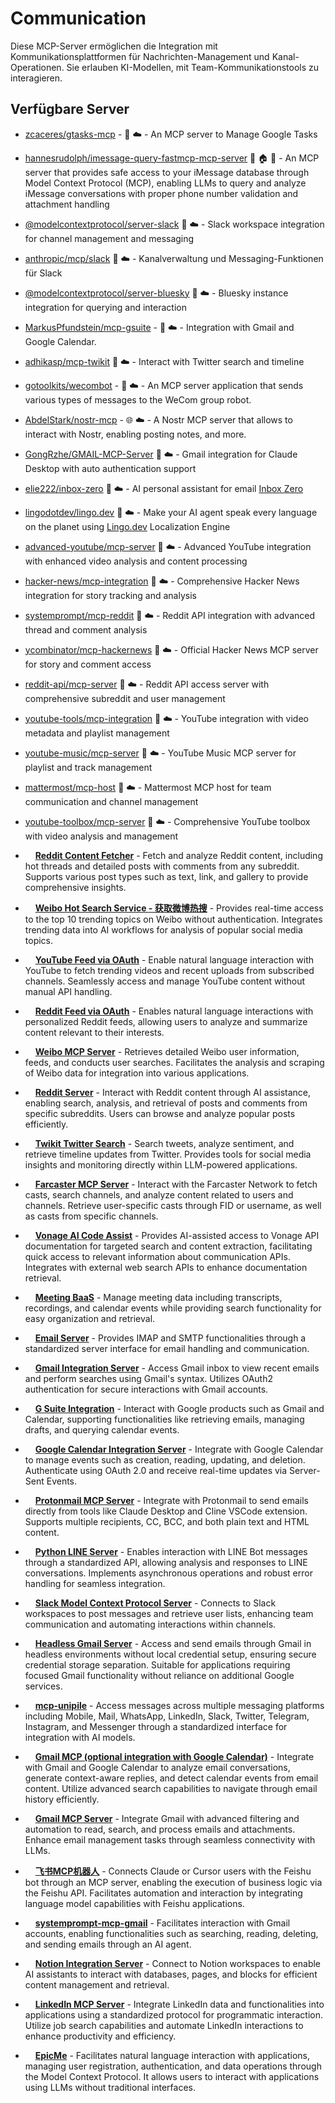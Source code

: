 # Communication

Diese MCP-Server ermöglichen die Integration mit Kommunikationsplattformen für Nachrichten-Management und Kanal-Operationen. Sie erlauben KI-Modellen, mit Team-Kommunikationstools zu interagieren.

## Verfügbare Server

- [zcaceres/gtasks-mcp](https://github.com/zcaceres/gtasks-mcp) - 📇 ☁️ - An MCP server to Manage Google Tasks
- [hannesrudolph/imessage-query-fastmcp-mcp-server](https://github.com/hannesrudolph/imessage-query-fastmcp-mcp-server) 🐍 🏠 🍎 - An MCP server that provides safe access to your iMessage database through Model Context Protocol (MCP), enabling LLMs to query and analyze iMessage conversations with proper phone number validation and attachment handling
- [@modelcontextprotocol/server-slack](https://github.com/modelcontextprotocol/servers/tree/main/src/slack) 📇 ☁️ - Slack workspace integration for channel management and messaging
- [anthropic/mcp/slack](https://github.com/anthropic/mcp/tree/main/src/slack) 📇 ☁️ - Kanalverwaltung und Messaging-Funktionen für Slack
- [@modelcontextprotocol/server-bluesky](https://github.com/keturiosakys/bluesky-context-server) 📇 ☁️ - Bluesky instance integration for querying and interaction
- [MarkusPfundstein/mcp-gsuite](https://github.com/MarkusPfundstein/mcp-gsuite) - 🐍 ☁️ - Integration with Gmail and Google Calendar.
- [adhikasp/mcp-twikit](https://github.com/adhikasp/mcp-twikit) 🐍 ☁️ - Interact with Twitter search and timeline
- [gotoolkits/wecombot](https://github.com/gotoolkits/mcp-wecombot-server.git) - 🚀 ☁️  - An MCP server application that sends various types of messages to the WeCom group robot.
- [AbdelStark/nostr-mcp](https://github.com/AbdelStark/nostr-mcp) - 🌐 ☁️ - A Nostr MCP server that allows to interact with Nostr, enabling posting notes, and more.
- [GongRzhe/GMAIL-MCP-Server](https://github.com/GongRzhe/Gmail-MCP-Server) 🐍 ☁️ - Gmail integration for Claude Desktop with auto authentication support
- [elie222/inbox-zero](https://github.com/elie222/inbox-zero/tree/main/apps/mcp-server) 📇 ☁️ - AI personal assistant for email [Inbox Zero](https://www.getinboxzero.com)
- [lingodotdev/lingo.dev](https://github.com/lingodotdev/lingo.dev/blob/main/mcp.md) 📇 ☁️ - Make your AI agent speak every language on the planet using [Lingo.dev](https://lingo.dev) Localization Engine
- [advanced-youtube/mcp-server](https://github.com/advanced-youtube/mcp-server) 📇 ☁️ - Advanced YouTube integration with enhanced video analysis and content processing
- [hacker-news/mcp-integration](https://github.com/hacker-news/mcp-integration) 📇 ☁️ - Comprehensive Hacker News integration for story tracking and analysis
- [systemprompt/mcp-reddit](https://github.com/systemprompt/mcp-reddit) 📇 ☁️ - Reddit API integration with advanced thread and comment analysis
- [ycombinator/mcp-hackernews](https://github.com/ycombinator/mcp-hackernews) 📇 ☁️ - Official Hacker News MCP server for story and comment access
- [reddit-api/mcp-server](https://github.com/reddit-api/mcp-server) 📇 ☁️ - Reddit API access server with comprehensive subreddit and user management
- [youtube-tools/mcp-integration](https://github.com/youtube-tools/mcp-integration) 📇 ☁️ - YouTube integration with video metadata and playlist management
- [youtube-music/mcp-server](https://github.com/youtube-music/mcp-server) 📇 ☁️ - YouTube Music MCP server for playlist and track management
- [mattermost/mcp-host](https://github.com/mattermost/mcp-host) 📇 ☁️ - Mattermost MCP host for team communication and channel management
- [youtube-toolbox/mcp-server](https://github.com/youtube-toolbox/mcp-server) 📇 ☁️ - Comprehensive YouTube toolbox with video analysis and management
- <img src="https://github.com/ruradium.png?size=120" width="12px" height="12px" /> **[Reddit Content Fetcher](https://github.com/ruradium/mcp-reddit)** - Fetch and analyze Reddit content, including hot threads and detailed posts with comments from any subreddit. Supports various post types such as text, link, and gallery to provide comprehensive insights.
- <img src="https://github.com/RusianHu.png?size=120" width="12px" height="12px" /> **[Weibo Hot Search Service - 获取微博热搜](https://github.com/RusianHu/weibo_hotsearch_mcp)** - Provides real-time access to the top 10 trending topics on Weibo without authentication. Integrates trending data into AI workflows for analysis of popular social media topics.
- <img src="https://github.com/saginawj.png?size=120" width="12px" height="12px" /> **[YouTube Feed via OAuth](https://github.com/saginawj/mcp-server-youtube)** - Enable natural language interaction with YouTube to fetch trending videos and recent uploads from subscribed channels. Seamlessly access and manage YouTube content without manual API handling.
- <img src="https://github.com/saginawj.png?size=120" width="12px" height="12px" /> **[Reddit Feed via OAuth](https://github.com/saginawj/mcp-reddit-companion)** - Enables natural language interactions with personalized Reddit feeds, allowing users to analyze and summarize content relevant to their interests.
- <img src="https://github.com/Selenium39.png?size=120" width="12px" height="12px" /> **[Weibo MCP Server](https://github.com/Selenium39/mcp-server-weibo)** - Retrieves detailed Weibo user information, feeds, and conducts user searches. Facilitates the analysis and scraping of Weibo data for integration into various applications.
- <img src="https://github.com/wllcnm.png?size=120" width="12px" height="12px" /> **[Reddit Server](https://github.com/wllcnm/mcp-reddit)** - Interact with Reddit content through AI assistance, enabling search, analysis, and retrieval of posts and comments from specific subreddits. Users can browse and analyze popular posts efficiently.
- <img src="https://github.com/unlimitbladeworks.png?size=120" width="12px" height="12px" /> **[Twikit Twitter Search](https://github.com/unlimitbladeworks/awesome-mcp-twikit)** - Search tweets, analyze sentiment, and retrieve timeline updates from Twitter. Provides tools for social media insights and monitoring directly within LLM-powered applications.

- <img src="https://github.com/manimohans.png?size=120" width="12px" height="12px" /> **[Farcaster MCP Server](https://github.com/manimohans/farcaster-mcp)** - Interact with the Farcaster Network to fetch casts, search channels, and analyze content related to users and channels. Retrieve user-specific casts through FID or username, as well as casts from specific channels.
- <img src="https://github.com/micahman33.png?size=120" width="12px" height="12px" /> **[Vonage AI Code Assist](https://github.com/micahman33/VonageAICodeAssist)** - Provides AI-assisted access to Vonage API documentation for targeted search and content extraction, facilitating quick access to relevant information about communication APIs. Integrates with external web search APIs to enhance documentation retrieval.
- <img src="https://github.com/Meeting-BaaS.png?size=120" width="12px" height="12px" /> **[Meeting BaaS](https://github.com/Meeting-BaaS/meeting-mcp)** - Manage meeting data including transcripts, recordings, and calendar events while providing search functionality for easy organization and retrieval.
- <img src="https://github.com/ai-zerolab.png?size=120" width="12px" height="12px" /> **[Email Server](https://github.com/ai-zerolab/mcp-email-server)** - Provides IMAP and SMTP functionalities through a standardized server interface for email handling and communication.
- <img src="https://github.com/ajbr0wn.png?size=120" width="12px" height="12px" /> **[Gmail Integration Server](https://github.com/ajbr0wn/gmail-mcp-server)** - Access Gmail inbox to view recent emails and perform searches using Gmail's syntax. Utilizes OAuth2 authentication for secure interactions with Gmail accounts.
- <img src="https://github.com/alBERT-launcher.png?size=120" width="12px" height="12px" /> **[G Suite Integration](https://github.com/alBERT-launcher/mcp-gsuite)** - Interact with Google products such as Gmail and Calendar, supporting functionalities like retrieving emails, managing drafts, and querying calendar events.
- <img src="https://github.com/am2rican5.png?size=120" width="12px" height="12px" /> **[Google Calendar Integration Server](https://github.com/am2rican5/mcp-google-calendar)** - Integrate with Google Calendar to manage events such as creation, reading, updating, and deletion. Authenticate using OAuth 2.0 and receive real-time updates via Server-Sent Events.
- <img src="https://github.com/amotivv.png?size=120" width="12px" height="12px" /> **[Protonmail MCP Server](https://github.com/amotivv/protonmail-mcp)** - Integrate with Protonmail to send emails directly from tools like Claude Desktop and Cline VSCode extension. Supports multiple recipients, CC, BCC, and both plain text and HTML content.
- <img src="https://github.com/amornpan.png?size=120" width="12px" height="12px" /> **[Python LINE Server](https://github.com/amornpan/py-mcp-line)** - Enables interaction with LINE Bot messages through a standardized API, allowing analysis and responses to LINE conversations. Implements asynchronous operations and robust error handling for seamless integration.
- <img src="https://github.com/AVIMBU.png?size=120" width="12px" height="12px" /> **[Slack Model Context Protocol Server](https://github.com/AVIMBU/slack-mcp-server)** - Connects to Slack workspaces to post messages and retrieve user lists, enhancing team communication and automating interactions within channels.
- <img src="https://github.com/baryhuang.png?size=120" width="12px" height="12px" /> **[Headless Gmail Server](https://github.com/baryhuang/mcp-headless-gmail)** - Access and send emails through Gmail in headless environments without local credential setup, ensuring secure credential storage separation. Suitable for applications requiring focused Gmail functionality without reliance on additional Google services.
- <img src="https://github.com/honeybluesky.png?size=120" width="12px" height="12px" /> **[mcp-unipile](https://github.com/honeybluesky/mcp-unipile)** - Access messages across multiple messaging platforms including Mobile, Mail, WhatsApp, LinkedIn, Slack, Twitter, Telegram, Instagram, and Messenger through a standardized interface for integration with AI models.
- <img src="https://github.com/bastienchabal.png?size=120" width="12px" height="12px" /> **[Gmail MCP (optional integration with Google Calendar)](https://github.com/bastienchabal/gmail-mcp)** - Integrate with Gmail and Google Calendar to analyze email conversations, generate context-aware replies, and detect calendar events from email content. Utilize advanced search capabilities to navigate through email history efficiently.
- <img src="https://github.com/cablate.png?size=120" width="12px" height="12px" /> **[Gmail MCP Server](https://github.com/cablate/mcp-google-gmail)** - Integrate Gmail with advanced filtering and automation to read, search, and process emails and attachments. Enhance email management tasks through seamless connectivity with LLMs.
- <img src="https://github.com/Chenzhi-Ana.png?size=120" width="12px" height="12px" /> **[飞书MCP机器人](https://github.com/Chenzhi-Ana/feishu_mcp_server)** - Connects Claude or Cursor users with the Feishu bot through an MCP server, enabling the execution of business logic via the Feishu API. Facilitates automation and interaction by integrating language model capabilities with Feishu applications.
- <img src="https://github.com/Ejb503.png?size=120" width="12px" height="12px" /> **[systemprompt-mcp-gmail](https://github.com/Ejb503/systemprompt-mcp-gmail)** - Facilitates interaction with Gmail accounts, enabling functionalities such as searching, reading, deleting, and sending emails through an AI agent.
- <img src="https://github.com/emmanuelsystems.png?size=120" width="12px" height="12px" /> **[Notion Integration Server](https://github.com/emmanuelsystems/mcpnotionslack)** - Connect to Notion workspaces to enable AI assistants to interact with databases, pages, and blocks for efficient content management and retrieval.
- <img src="https://github.com/envykernel.png?size=120" width="12px" height="12px" /> **[LinkedIn MCP Server](https://github.com/envykernel/LinkedinMCPServer)** - Integrate LinkedIn data and functionalities into applications using a standardized protocol for programmatic interaction. Utilize job search capabilities and automate LinkedIn interactions to enhance productivity and efficiency.
- <img src="https://github.com/epicweb-dev.png?size=120" width="12px" height="12px" /> **[EpicMe](https://github.com/epicweb-dev/epic-me-mcp)** - Facilitates natural language interaction with applications, managing user registration, authentication, and data operations through the Model Context Protocol. It allows users to interact with applications using LLMs without traditional interfaces.

